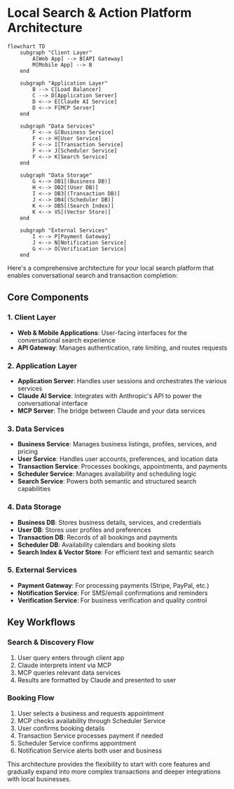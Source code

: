 # Local Search & Action Platform Architecture

```mermaid
flowchart TD
    subgraph "Client Layer"
        A[Web App] --> B[API Gateway]
        M[Mobile App] --> B
    end

    subgraph "Application Layer"
        B --> C[Load Balancer]
        C --> D[Application Server]
        D <--> E[Claude AI Service]
        D <--> F[MCP Server]
    end

    subgraph "Data Services"
        F <--> G[Business Service]
        F <--> H[User Service]
        F <--> I[Transaction Service]
        F <--> J[Scheduler Service]
        F <--> K[Search Service]
    end

    subgraph "Data Storage"
        G <--> DB1[(Business DB)]
        H <--> DB2[(User DB)]
        I <--> DB3[(Transaction DB)]
        J <--> DB4[(Scheduler DB)]
        K <--> DB5[(Search Index)]
        K <--> VS[(Vector Store)]
    end

    subgraph "External Services"
        I <--> P[Payment Gateway]
        J <--> N[Notification Service]
        G <--> O[Verification Service]
    end
```

Here's a comprehensive architecture for your local search platform that enables conversational search and transaction completion:

## Core Components

### 1. Client Layer

- **Web & Mobile Applications**: User-facing interfaces for the conversational search experience
- **API Gateway**: Manages authentication, rate limiting, and routes requests

### 2. Application Layer

- **Application Server**: Handles user sessions and orchestrates the various services
- **Claude AI Service**: Integrates with Anthropic's API to power the conversational interface
- **MCP Server**: The bridge between Claude and your data services

### 3. Data Services

- **Business Service**: Manages business listings, profiles, services, and pricing
- **User Service**: Handles user accounts, preferences, and location data
- **Transaction Service**: Processes bookings, appointments, and payments
- **Scheduler Service**: Manages availability and scheduling logic
- **Search Service**: Powers both semantic and structured search capabilities

### 4. Data Storage

- **Business DB**: Stores business details, services, and credentials
- **User DB**: Stores user profiles and preferences
- **Transaction DB**: Records of all bookings and payments
- **Scheduler DB**: Availability calendars and booking slots
- **Search Index & Vector Store**: For efficient text and semantic search

### 5. External Services

- **Payment Gateway**: For processing payments (Stripe, PayPal, etc.)
- **Notification Service**: For SMS/email confirmations and reminders
- **Verification Service**: For business verification and quality control

## Key Workflows

### Search & Discovery Flow

1. User query enters through client app
2. Claude interprets intent via MCP
3. MCP queries relevant data services
4. Results are formatted by Claude and presented to user

### Booking Flow

1. User selects a business and requests appointment
2. MCP checks availability through Scheduler Service
3. User confirms booking details
4. Transaction Service processes payment if needed
5. Scheduler Service confirms appointment
6. Notification Service alerts both user and business

This architecture provides the flexibility to start with core features and gradually expand into more complex transactions and deeper integrations with local businesses.
